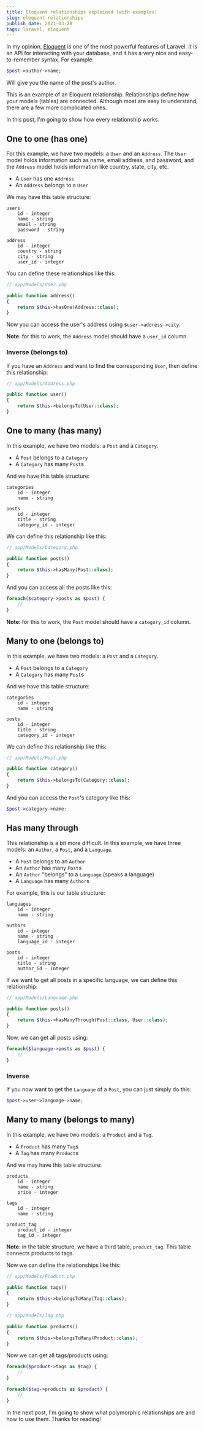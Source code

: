 ```yaml
---
title: Eloquent relationships explained (with examples)
slug: eloquent-relationships
publish_date: 2021-03-28
tags: laravel, eloquent
---
```


In my opinion, [Eloquent](https://laravel.com/docs/8.x/eloquent) is one of the most powerful features of Laravel. It is an API for interacting with your database, and it has a very nice and easy-to-remember syntax. For example:

```php
$post->author->name;
```

Will give you the name of the post's author.

This is an example of an Eloquent relationship. Relationships define how your models (tables) are connected. Although most are easy to understand, there are a few more complicated ones. 

In this post, I'm going to show how every relationship works.

## One to one (has one)

For this example, we have two models: a `User` and an `Address`. The `User` model holds information such as name, email address, and password, and the `Address` model holds information like country, state, city, etc.

- A `User` has one `Address`
- An `Address` belongs to a `User`

We may have this table structure:

```
users
    id - integer
    name - string
    email - string
    password - string

address
    id - integer
    country - string
    city - string
    user_id - integer
```

You can define these relationships like this:

```php
// app/Models/User.php

public function address()
{
    return $this->hasOne(Address::class);
}
```

Now you can access the user's address using `$user->address->city`.

**Note**: for this to work, the `Address` model should have a `user_id` column.

### Inverse (belongs to)

If you have an `Address` and want to find the corresponding `User`, then define this relationship:

```php
// app/Models/Address.php

public function user()
{
    return $this->belongsTo(User::class);
}
```

## One to many (has many)


In this example, we have two models: a `Post` and a `Category`. 

-  A `Post` belongs to a `Category`
- A `Category` has many `Post`s

And we have this table structure:

```
categories
    id - integer
    name - string

posts
    id - integer
    title - string
    category_id - integer
```

We can define this relationship like this:

```php
// app/Models/Category.php

public function posts()
{
    return $this->hasMany(Post::class);
}
```

And you can access all the posts like this: 

```php
foreach($category->posts as $post) {
    //
}
```

**Note**: for this to work, the `Post` model should have a `category_id` column.

## Many to one (belongs to)

In this example, we have two models: a `Post` and a `Category`. 

-  A `Post` belongs to a `Category`
- A `Category` has many `Post`s

And we have this table structure:

```
categories
    id - integer
    name - string

posts
    id - integer
    title - string
    category_id - integer
```

We can define this relationship like this:

```php
// app/Models/Post.php

public function category()
{
    return $this->belongsTo(Category::class);
}
```

And you can access the `Post`'s category like this:

```php
$post->category->name;
```

## Has many through

This relationship is a bit more difficult. In this example, we have three models: an `Author`, a `Post`, and a `Language`.

- A `Post` belongs to an `Author`
- An `Author` has many `Post`s
- An `Author` "belongs" to a `Language` (speaks a language)
- A `Language` has many `Author`s

For example, this is our table structure:

```
languages
    id - integer
    name - string

authors
    id - integer
    name - string
    language_id - integer

posts
    id - integer
    title - string
    author_id - integer
```

If we want to get all posts in a specific language, we can define this relationship:

```php
// app/Models/Language.php

public function posts()
{
    return $this->hasManyThrough(Post::class, User::class);
}
```

Now, we can get all posts using:

```php
foreach($language->posts as $post) {
    //
}
```

### Inverse

If you now want to get the `Language` of a `Post`, you can just simply do this:

```php
$post->user->language->name;
```

## Many to many (belongs to many)

In this example, we have two models: a `Product` and a `Tag`.

- A `Product` has many `Tag`s
- A `Tag` has many `Product`s

And we may have this table structure:

```
products
    id - integer
    name - string
    price - integer

tags
    id - integer
    name - string

product_tag
    product_id - integer
    tag_id - integer
```

**Note**: in the table structure, we have a third table, `product_tag`. This table connects products to tags.

Now we can define the relationships like this:

```php
// app/Models/Product.php

public function tags()
{
    return $this->belongsToMany(Tag::class);
}
```

```php
// app/Models/Tag.php

public function products()
{
    return $this->belongsToMany(Product::class);
}
```

Now we can get all tags/products using:

```php
foreach($product->tags as $tag) {
    //
}
```

```php
foreach($tag->products as $product) {
    //
}
```

In the next post, I'm going to show what polymorphic relationships are and how to use them. Thanks for reading!

